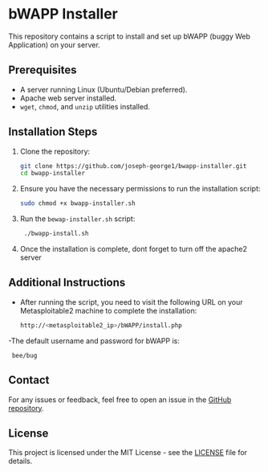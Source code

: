 # bWAPP Installer

This repository contains a script to install and set up bWAPP (buggy Web Application) on your server.

## Prerequisites

- A server running Linux (Ubuntu/Debian preferred).
- Apache web server installed.
- `wget`, `chmod`, and `unzip` utilities installed.

## Installation Steps

1. Clone the repository:
    ```bash
    git clone https://github.com/joseph-george1/bwapp-installer.git
    cd bwapp-installer
    ```

2. Ensure you have the necessary permissions to run the installation script:
    ```bash
    sudo chmod +x bwapp-installer.sh
    ```

3. Run the `bewap-installer.sh` script:
    ```bash
     ./bwapp-install.sh
    ```

4. Once the installation is complete, dont forget to turn off the apache2 server
   
## Additional Instructions

- After running the script, you need to visit the following URL on your Metasploitable2 machine to complete the installation:
    ```bash
    http://<metasploitable2_ip>/bWAPP/install.php
    ```
-The default username and password for bWAPP is:
   ```
    bee/bug
   ```

## Contact

For any issues or feedback, feel free to open an issue in the [GitHub repository](https://github.com/joseph-george1/bwapp-installer).

## License

This project is licensed under the MIT License - see the [LICENSE](LICENSE) file for details.
